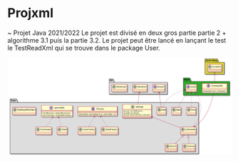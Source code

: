 # Projxml
~ Projet Java 2021/2022
Le projet est divisé en deux gros partie partie 2 + algorithme 3.1 puis la partie 3.2.
Le projet peut être lancé en lançant le test le TestReadXml qui se trouve dans le package User.

![alt text](DiagUML.png)



